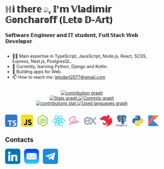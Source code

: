 # ℍ𝕚 𝕥𝕙𝕖𝕣𝕖 <img src="https://github.com/blackcater/blackcater/raw/main/images/Hi.gif" height="32"/>, 𝕀'𝕞 𝕍𝕝𝕒𝕕𝕚𝕞𝕚𝕣 𝔾𝕠𝕟𝕔𝕙𝕒𝕣𝕠𝕗𝕗 (𝕃𝕖𝕥𝕠 𝔻-𝔸𝕣𝕥)
### 𝕊𝕠𝕗𝕥𝕨𝕒𝕣𝕖 𝔼𝕟𝕘𝕚𝕟𝕖𝕖𝕣 𝕒𝕟𝕕 𝕀𝕋 𝕤𝕥𝕦𝕕𝕖𝕟𝕥, 𝔽𝕦𝕝𝕝 𝕊𝕥𝕒𝕔𝕜 𝕎𝕖𝕓 𝔻𝕖𝕧𝕖𝕝𝕠𝕡𝕖𝕣
##

- 👨‍💻 Main expertise in TypeScript, JavaScript, Node.js, React, SCSS, Express, Nest.js, PostgresQL.
- 🌱 Currently, learning Python, Django and Kotlin.
- 🔭 Building apps for Web.
- 📫 How to reach me: [letodart2077@gmail.com](mailto:letodart2077@gmail.com)
##

<div align="center">
  <a href="https://github.com/LetoDArt">
  <img alt="contribution graph" height="236px" src="https://github-profile-summary-cards.vercel.app/api/cards/profile-details?username=LetoDArt&theme=calm" />
  </a>
</div>
<div align="center">
  <a href="https://github.com/LetoDArt">
  <img alt="Stats graph" height="201px" src="https://github-readme-stats.vercel.app/api?username=LetoDArt&show_icons=true&theme=calm&include_all_commits=true&count_private=true&hide_border=true"/>
  <img alt="Commits graph" height="201px" src="https://github-profile-summary-cards.vercel.app/api/cards/productive-time?username=LetoDArt&show_icons=true&theme=calm"/>
  </a>
</div>
<div align="center">
  <a href="https://github.com/LetoDArt">
  <img alt="contributions stat" height="200px" src="https://github-readme-streak-stats.herokuapp.com/?user=LetoDArt&show_icons=true&theme=calm&hide_border=true"/>
  <img alt="Used languages graph" height="200px" src="https://github-readme-stats.vercel.app/api/top-langs/?username=LetoDArt&layout=compact&langs_count=10&theme=calm&hide_border=true"/>
  </a>
</div>

##

<div style="display: flex; align-items: center; gap: 12px;">
 <img alt="TS Logo" height="40" width="40" src="./assets/ts-logo-512.svg">
 <img alt="JS Logo" height="40" width="40" src="assets/js-logo-512.svg">
 <img alt="Node JS Logo" height="40" width="40" src="assets/nodejs-logo-512.svg">
 <img alt="React Logo" height="40" width="40" src="assets/react-logo-64.svg">
 <img alt="Sass Logo" height="40" width="40" src="assets/sass-logo-512.svg">
 <img alt="Express Logo" height="40" width="40" src="assets/express-logo-512.svg">
 <img alt="Nest JS Logo" height="40" width="40" src="assets/nestjs-logo.svg">
 <img alt="PostgresQL Logo" height="40" width="40" src="assets/postgresql-logo-512.svg">
 <img alt="Python Logo" height="40" width="40" src="assets/python-logo-512.svg">
 <img alt="Kotlin Logo" height="40" width="40" src="assets/kotlin-logo-512.svg">
</div>

## Contacts

<div style="display: flex; align-items: center; gap: 12px;"> 
  <a href="https://www.linkedin.com/in/vgoncharoff/" target="_blank"><img src="./assets/linkedin.png" target="_blank" height="50"></a> 
  <a href = "mailto:letodart2077@gmail.com"><img src="./assets/mailto.png" height="50" target="_blank"></a>
  <a href="https://t.me/LetoDArt" target="_blank"><img src="./assets/telegram.png" height="50" target="_blank"></a>

[//]: # (  <a href="https://www.instagram.com/8_leto_8/" target="_blank"><img src="./assets/insta.png" height="50" target="_blank"></a>)
</div>
